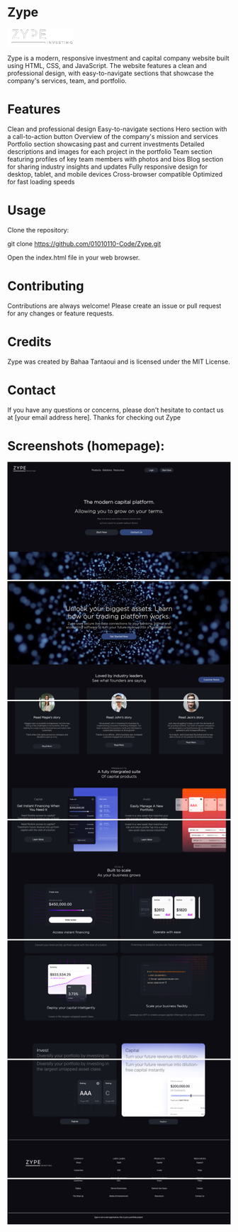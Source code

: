 # Zype
![logo](/assets/zypelogo.png?raw=true "ss")

Zype is a modern, responsive investment and capital company website built using HTML, CSS, and JavaScript. The website features a clean and professional design, with easy-to-navigate sections that showcase the company's services, team, and portfolio.

# Features
Clean and professional design
Easy-to-navigate sections
Hero section with a call-to-action button
Overview of the company's mission and services
Portfolio section showcasing past and current investments
Detailed descriptions and images for each project in the portfolio
Team section featuring profiles of key team members with photos and bios
Blog section for sharing industry insights and updates
Fully responsive design for desktop, tablet, and mobile devices
Cross-browser compatible
Optimized for fast loading speeds

# Usage

Clone the repository:


git clone https://github.com/01010110-Code/Zype.git

Open the index.html file in your web browser.

# Contributing
Contributions are always welcome! Please create an issue or pull request for any changes or feature requests.

# Credits
Zype was created by Bahaa Tantaoui and is licensed under the MIT License.

# Contact
If you have any questions or concerns, please don't hesitate to contact us at [your email address here]. Thanks for checking out Zype







# Screenshots (homepage): 

![Screenshot](/screenshots/2.png?raw=true "ss")
![Screenshot](/screenshots/3.png?raw=true "ss")
![Screenshot](/screenshots/4.png?raw=true "ss")
![Screenshot](/screenshots/5.png?raw=true "ss")
![Screenshot](/screenshots/6.png?raw=true "ss")
![Screenshot](/screenshots/7.png?raw=true "ss")
![Screenshot](/screenshots/8.png?raw=true "ss")





